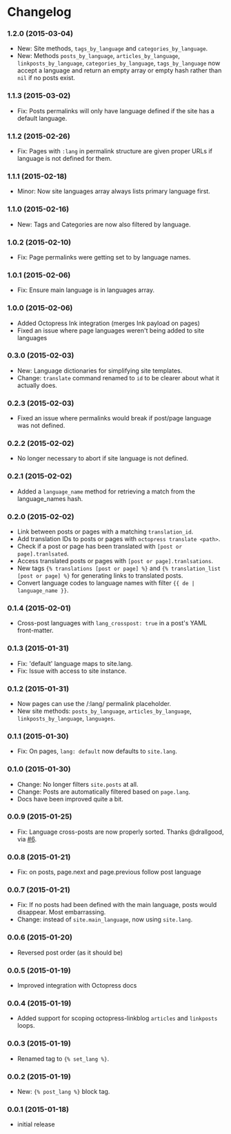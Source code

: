 # Changelog

### 1.2.0 (2015-03-04)
- New: Site methods, `tags_by_language` and `categories_by_language`.
- New: Methods `posts_by_language`, `articles_by_language`, `linkposts_by_language`, `categories_by_language`, `tags_by_language` now accept a language and return an empty array or empty hash rather than `nil` if no posts exist.

### 1.1.3 (2015-03-02)
- Fix: Posts permalinks will only have language defined if the site has a default language.

### 1.1.2 (2015-02-26)
- Fix: Pages with `:lang` in permalink structure are given proper URLs if language is not defined for them.

### 1.1.1 (2015-02-18)
- Minor: Now site languages array always lists primary language first.

### 1.1.0 (2015-02-16)
- New: Tags and Categories are now also filtered by language.

### 1.0.2 (2015-02-10)
- Fix: Page permalinks were getting set to by language names.

### 1.0.1 (2015-02-06)
- Fix: Ensure main language is in languages array.

### 1.0.0 (2015-02-06)
- Added Octopress Ink integration (merges Ink payload on pages)
- Fixed an issue where page languages weren't being added to site languages

### 0.3.0 (2015-02-03)
- New: Language dictionaries for simplifying site templates.
- Change: `translate` command renamed to `id` to be clearer about what it actually does.

### 0.2.3 (2015-02-03)
- Fixed an issue where permalinks would break if post/page language was not defined.

### 0.2.2 (2015-02-02)
- No longer necessary to abort if site language is not defined.

### 0.2.1 (2015-02-02)
- Added a `language_name` method for retrieving a match from the language_names hash.

### 0.2.0 (2015-02-02)
- Link between posts or pages with a matching `translation_id`.
- Add translation IDs to posts or pages with `octopress translate <path>`.
- Check if a post or page has been translated with `[post or page].tranlsated`.
- Access translated posts or pages with `[post or page].tranlsations`.
- New tags `{% translations [post or page] %}` and `{% translation_list [post or page] %}` for generating links to translated posts.
- Convert language codes to language names with filter `{{ de | language_name }}`.

### 0.1.4 (2015-02-01)
- Cross-post languages with `lang_crosspost: true` in a post's YAML front-matter.

### 0.1.3 (2015-01-31)
- Fix: 'default' language maps to site.lang.
- Fix: Issue with access to site instance.

### 0.1.2 (2015-01-31)
- Now pages can use the /:lang/ permalink placeholder.
- New site methods: `posts_by_language`, `articles_by_language`, `linkposts_by_language`, `languages`.

### 0.1.1 (2015-01-30)
- Fix: On pages, `lang: default` now defaults to `site.lang`.

### 0.1.0 (2015-01-30)
- Change: No longer filters `site.posts` at all.
- Change: Posts are automatically filtered based on `page.lang`.
- Docs have been improved quite a bit.

### 0.0.9 (2015-01-25)
- Fix: Language cross-posts are now properly sorted. Thanks @drallgood, via [#6](https://github.com/octopress/multilingual/pull/6).

### 0.0.8 (2015-01-21)
- Fix: on posts, page.next and page.previous follow post language

### 0.0.7 (2015-01-21)

- Fix: If no posts had been defined with the main language, posts would disappear. Most embarrassing.
- Change: instead of `site.main_language`, now using `site.lang`.

### 0.0.6 (2015-01-20)

- Reversed post order (as it should be)

### 0.0.5 (2015-01-19)

- Improved integration with Octopress docs

### 0.0.4 (2015-01-19)

- Added support for scoping octopress-linkblog `articles` and `linkposts` loops.

### 0.0.3 (2015-01-19)

- Renamed tag to `{% set_lang %}`.

### 0.0.2 (2015-01-19)

- New: `{% post_lang %}` block tag.

### 0.0.1 (2015-01-18)

- initial release
